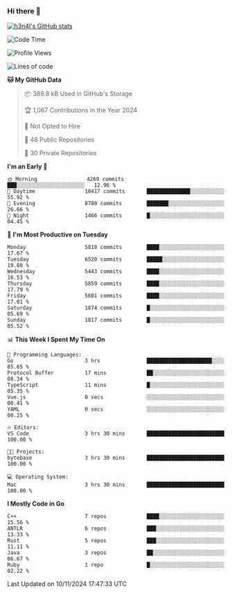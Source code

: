 ### Hi there 👋

[![h3n4l's GitHub stats](https://github-readme-stats.vercel.app/api?username=h3n4l&count_private=true&show_icons=true&theme=radical)](https://github.com/h3n4l/github-readme-stats)

<!--START_SECTION:waka-->
![Code Time](http://img.shields.io/badge/Code%20Time-1%2C999%20hrs%2046%20mins-blue)

![Profile Views](http://img.shields.io/badge/Profile%20Views-0-blue)

![Lines of code](https://img.shields.io/badge/From%20Hello%20World%20I%27ve%20Written-12.7%20million%20lines%20of%20code-blue)

**🐱 My GitHub Data** 

> 📦 389.8 kB Used in GitHub's Storage 
 > 
> 🏆 1,067 Contributions in the Year 2024
 > 
> 🚫 Not Opted to Hire
 > 
> 📜 48 Public Repositories 
 > 
> 🔑 30 Private Repositories 
 > 
**I'm an Early 🐤** 

```text
🌞 Morning                4269 commits        ███░░░░░░░░░░░░░░░░░░░░░░   12.96 % 
🌆 Daytime                18417 commits       ██████████████░░░░░░░░░░░   55.92 % 
🌃 Evening                8780 commits        ███████░░░░░░░░░░░░░░░░░░   26.66 % 
🌙 Night                  1466 commits        █░░░░░░░░░░░░░░░░░░░░░░░░   04.45 % 
```
📅 **I'm Most Productive on Tuesday** 

```text
Monday                   5818 commits        ████░░░░░░░░░░░░░░░░░░░░░   17.67 % 
Tuesday                  6520 commits        █████░░░░░░░░░░░░░░░░░░░░   19.80 % 
Wednesday                5443 commits        ████░░░░░░░░░░░░░░░░░░░░░   16.53 % 
Thursday                 5859 commits        ████░░░░░░░░░░░░░░░░░░░░░   17.79 % 
Friday                   5601 commits        ████░░░░░░░░░░░░░░░░░░░░░   17.01 % 
Saturday                 1874 commits        █░░░░░░░░░░░░░░░░░░░░░░░░   05.69 % 
Sunday                   1817 commits        █░░░░░░░░░░░░░░░░░░░░░░░░   05.52 % 
```


📊 **This Week I Spent My Time On** 

```text
💬 Programming Languages: 
Go                       3 hrs               █████████████████████░░░░   85.65 % 
Protocol Buffer          17 mins             ██░░░░░░░░░░░░░░░░░░░░░░░   08.34 % 
TypeScript               11 mins             █░░░░░░░░░░░░░░░░░░░░░░░░   05.35 % 
Vue.js                   0 secs              ░░░░░░░░░░░░░░░░░░░░░░░░░   00.41 % 
YAML                     0 secs              ░░░░░░░░░░░░░░░░░░░░░░░░░   00.25 % 

🔥 Editors: 
VS Code                  3 hrs 30 mins       █████████████████████████   100.00 % 

🐱‍💻 Projects: 
bytebase                 3 hrs 30 mins       █████████████████████████   100.00 % 

💻 Operating System: 
Mac                      3 hrs 30 mins       █████████████████████████   100.00 % 
```

**I Mostly Code in Go** 

```text
C++                      7 repos             ████░░░░░░░░░░░░░░░░░░░░░   15.56 % 
ANTLR                    6 repos             ███░░░░░░░░░░░░░░░░░░░░░░   13.33 % 
Rust                     5 repos             ███░░░░░░░░░░░░░░░░░░░░░░   11.11 % 
Java                     3 repos             ██░░░░░░░░░░░░░░░░░░░░░░░   06.67 % 
Ruby                     1 repo              █░░░░░░░░░░░░░░░░░░░░░░░░   02.22 % 
```




 Last Updated on 10/11/2024 17:47:33 UTC
<!--END_SECTION:waka-->

